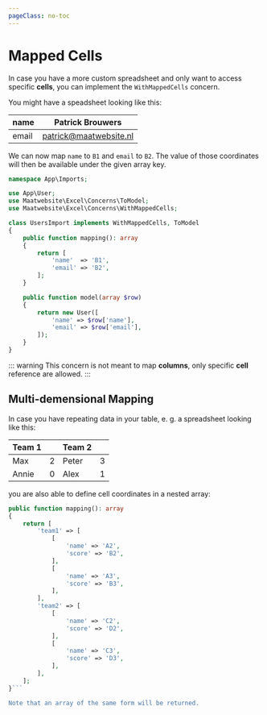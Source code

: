 ```yaml
---
pageClass: no-toc
---
```


# Mapped Cells

In case you have a more custom spreadsheet and only want to access specific **cells**, you can implement the `WithMappedCells` concern.

You might have a speadsheet looking like this:

|name | Patrick Brouwers|
|---- |----|
| email | patrick@maatwebsite.nl |

We can now map `name` to `B1` and `email` to `B2`. The value of those coordinates will then be available under the given array key.

```php
namespace App\Imports;

use App\User;
use Maatwebsite\Excel\Concerns\ToModel;
use Maatwebsite\Excel\Concerns\WithMappedCells;

class UsersImport implements WithMappedCells, ToModel
{
    public function mapping(): array
    {
        return [
            'name'  => 'B1',
            'email' => 'B2',
        ];
    }

    public function model(array $row)
    {
        return new User([
            'name' => $row['name'],
            'email' => $row['email'],
        ]);
    }
}
```

::: warning
This concern is not meant to map **columns**, only specific **cell** reference are allowed.
:::

## Multi-demensional Mapping

In case you have repeating data in your table, e. g. a spreadsheet looking like this:

| Team 1 | | Team 2| |
|-|-|-|-|
| Max | 2 | Peter | 3 |
| Annie | 0 | Alex | 1 |

you are also able to define cell coordinates in a nested array:

```php
public function mapping(): array
{
    return [
        'team1' => [
            [
                'name' => 'A2',
                'score' => 'B2',
            ],
            [
                'name' => 'A3',
                'score' => 'B3',
            ],
        ],
        'team2' => [
            [
                'name' => 'C2',
                'score' => 'D2',
            ],
            [
                'name' => 'C3',
                'score' => 'D3',
            ],
        ],
    ];
}```

Note that an array of the same form will be returned.
